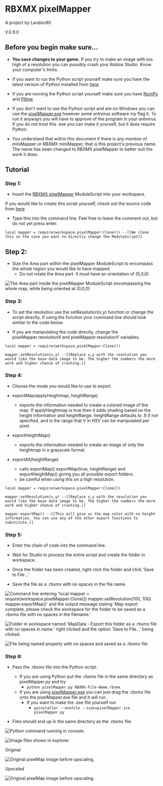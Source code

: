 # RBXMX pixelMapper

A project by Landon90

V.0.9.0

## Before you begin make sure...

-  **You save changes to your game.** If you try to make an image with too high of a resolution you can possibly crash your Roblox Studio. Know your computer's limits.

- If you want to run the Python script yourself make sure you have the latest verison of Python installed from [here](https://www.python.org/)

- If you are running the Python script yourself make sure you have [NumPy](https://numpy.org/install/) and [Pillow](https://pillow.readthedocs.io/en/stable/installation.html)

- If you don't want to use the Python script and are on Windows you can use the [pixelMapper.exe](Python/pixelMapper.exe) however some antivirus software my flag it. To run it anyways you will have to approve of the program in your antivirus. If you do not trust this .exe you can make it yourself, but it does require Python.

- You understand that within this document if there is any mention of miniMapper or RBXMX miniMapper, that is this project's previous name. The name has been changed to RBXMX pixelMapper to better suit the work it does.


## Tutorial

### Step 1:

- Insert the [RBXMX pixelMapper](https://www.roblox.com/library/6750600965/RBXMX-pixelMapper) ModuleScript into your workspace.

If you would like to create this script yourself, check out the source code from [here](Roblox/pixelMapper.lua)

- Type this into the command line. Feel free to leave the comment out, but do not yet press enter.

`local mapper = require(workspace.pixelMapper:Clone()) --[[We clone this in the case you want to directly change the ModuleScript]]`

## Step 2:

- Size the Area part within the pixelMapper ModuleScript to encompass the whole region you would like to have mapped.
    - Do not rotate the Area part. It must have an orientation of (0,0,0)

![The Area part inside the pixelMapper ModuleScript encompassing the whole map, while being oriented at (0,0,0)](images/AreaTut.JPG)

### Step 3:

- To set the resolution use the setResolution(x,y) function or change the script directly. If using the function your command line should look similar to the code below.

- If you are manipulating the code directly, change the pixelMapper.resolutionX and pixelMapper.resolutionY variables.

`local mapper = require(workspace.pixelMapper:Clone())`

`mapper.setResolution(x,y) --[[Replace x,y with the resolution you would like the base data image to be. The higher the numbers the more work and higher chance of crashing.]]`


### Step 4:

- Choose the mode you would like to use to export.

- exportMap(applyHeightmap, heightRange)
    - exports the information needed to create a colored image of the map. If applyHeightmap is true then it adds shading based on the height information and heightRange. heightRange defaults to .6 if not specified, and is the range that V in HSV can be manipulated per pixel.

- exportHeightMap()
    - exports the information needed to create an image of only the heightmap in a grayscale format.

- exportAll(heightRange)
    - calls exportMap() exportMap(true, heightRange) and exportHeightMap() giving you all possible export folders.
    - be careful when using this on a high resolution.

`local mapper = require(workspace.pixelMapper:Clone())`

`mapper.setResolution(x,y) --[[Replace x,y with the resolution you would like the base data image to be. The higher the numbers the more work and higher chance of crashing.]]`

`mapper.exportMap() --[[This will give us the map color with no height information. You can use any of the other export functions to substitute.]]`

### Step 5:

- Enter the chain of code into the command line.

- Wait for Studio to process the entire script and create the folder in workspace.

- Once the folder has been created, right click the folder and click 'Save to File...'

- Save the file as a .rbxmx with no spaces in the file name.

![Command line entering 'local mapper = require(workspace.pixelMapper:Clone()) mapper.setResolution(100, 100) mapper.exportMap()' and the output message stating 'Map export complete, please check the workspace for the folder to be saved as a .rbxmx file with no spaces in the filename.'](images/StudioCmdTut.JPG)

![Folder in workspace named 'MapData - Export this folder as a .rbxmx file with no spaces in name.' right clicked and the option 'Save to File...' being clicked.](images/StudioSaveToFileTut.JPG)

![File being named properly with no spaces and saved as a .rbxmx file](images/ProperFileNamingTut.JPG)

### Step 6:

- Pass the .rbxmx file into the Python script.
    - If you are using Python put the .rbxmx file in the same directory as pixelMapper.py and try 
        - `python pixelMapper.py RBXMX-File-Name.rbxmx`
    - If you are using [pixelMapper.exe](Python/pixelMapper.exe) you can just drag the .rbxmx file onto the pixelMapper.exe file and it will run.
        - If you want to make the .exe file yourself run
            - `pyinstaller --onefile --icon=pixelMapper.ico pixelMapper.py`
    
- Files should end up in the same directory as the .rbxmx file.
    
![Python command running in console.](images/PythonTut.JPG)

![Image files shown in explorer.](images/ExplorerTut.JPG)

Original

![Original pixelMap image before upscaling.](images/TutorialOutcome.png)

Upscaled

![Original pixelMap image before upscaling.](images/TutorialOutcome-500x500.png)
